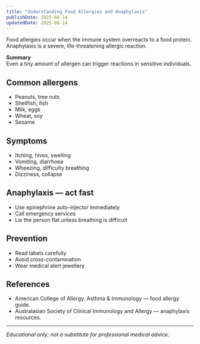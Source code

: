 ```yaml
---
title: "Understanding Food Allergies and Anaphylaxis"
publishDate: 2025-08-14
updatedDate: 2025-08-14
---
```


Food allergies occur when the immune system overreacts to a food protein. Anaphylaxis is a severe, life-threatening allergic reaction.

**Summary**  
Even a tiny amount of allergen can trigger reactions in sensitive individuals.

## Common allergens

- Peanuts, tree nuts  
- Shellfish, fish  
- Milk, eggs  
- Wheat, soy  
- Sesame

## Symptoms

- Itching, hives, swelling  
- Vomiting, diarrhoea  
- Wheezing, difficulty breathing  
- Dizziness, collapse

## Anaphylaxis — act fast

- Use epinephrine auto-injector immediately  
- Call emergency services  
- Lie the person flat unless breathing is difficult

## Prevention

- Read labels carefully  
- Avoid cross-contamination  
- Wear medical alert jewellery

## References

- American College of Allergy, Asthma & Immunology — food allergy guide.  
- Australasian Society of Clinical Immunology and Allergy — anaphylaxis resources.

---

*Educational only; not a substitute for professional medical advice.*
